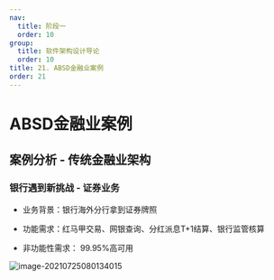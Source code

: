 ```yaml
---
nav:
  title: 阶段一
  order: 10
group:
  title: 软件架构设计导论
  order: 10
title: 21. ABSD金融业案例
order: 21
---
```


# ABSD金融业案例

## 案例分析 - 传统金融业架构

### 银行遇到新挑战 - 证券业务

- 业务背景：银行海外分行拿到证券牌照
- 功能需求：红马甲交易、网银查询、分红派息T+1结算、银行监管核算

- 非功能性需求： 99.95%高可用

![image-20210725080134015](https://wsk-mweb.oss-cn-hangzhou.aliyuncs.com/ipic/2021-07-25-000135.png)